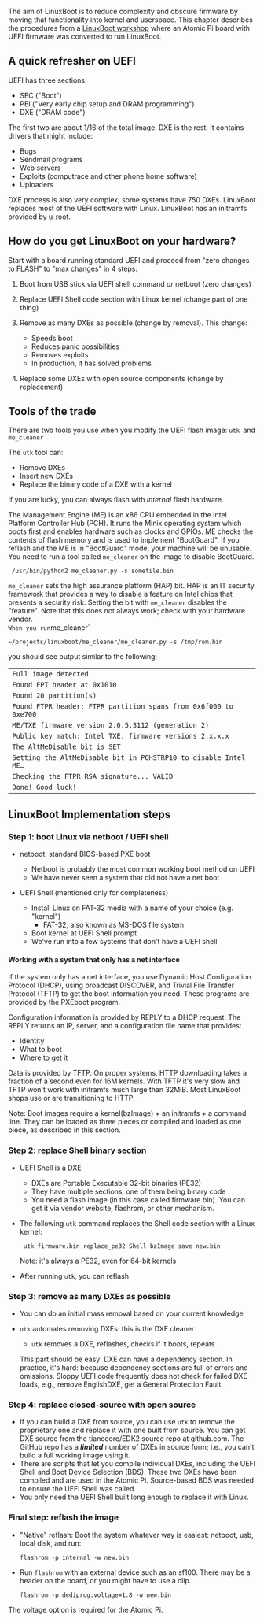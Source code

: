 The aim of LinuxBoot is to reduce complexity and obscure firmware by moving that functionality into kernel and userspace. This chapter describes the procedures from a [LinuxBoot workshop](https://docs.google.com/presentation/d/1s9ka4v7leKeJa3116AQoNb9cv3OqmnW6pgn0ov9WiHo/edit?ts=5e2b227b#slide=id.g7ceec54197_4_163) where an Atomic Pi board with UEFI firmware was converted to run LinuxBoot. 

## A quick refresher on UEFI

UEFI has three sections:

+   SEC ("Boot") 
+   PEI ("Very early chip setup and DRAM programming")
+   DXE ("DRAM code")

The first two are about 1/16 of the total image. DXE is the rest. It contains drivers that might include:

+   Bugs
+   Sendmail programs
+   Web servers
+   Exploits (computrace and other phone home software)
+   Uploaders

DXE process is also very complex; some systems have 750 DXEs.
LinuxBoot replaces most of the UEFI software with Linux. LinuxBoot has an initramfs provided by [u-root](../u-root/README.md).

## How do you get LinuxBoot on your hardware?

Start with a board running standard UEFI and proceed from "zero changes to FLASH" to "max changes" in 4 steps:

1.  Boot from USB stick via UEFI shell command _or_ netboot (zero changes)
1.  Replace UEFI Shell code section with Linux kernel (change part of one thing)
1.  Remove as many DXEs as possible (change by removal). This change:

       *  Speeds boot
       *  Reduces panic possibilities
       *  Removes exploits
       *  In production, it has solved problems

1.  Replace some DXEs with open source components (change by replacement)

## Tools of the trade

There are two tools you use when you modify the UEFI flash image: `utk `and `me_cleaner`

The `utk` tool can:

+   Remove DXEs
+   Insert new DXEs
+   Replace the binary code of a DXE with a kernel

If you are lucky, you can always flash with _internal_ flash hardware.

The Management Engine (ME) is an x86 CPU embedded in the Intel Platform Controller Hub (PCH). It runs the Minix operating system which boots first and enables hardware such as clocks and GPIOs. ME checks the contents of flash memory and is used to implement "BootGuard". If you reflash and the ME is in "BootGuard" mode, your machine will be unusable. You need to run a tool called `me_cleaner` on the image to disable BootGuard.

     /usr/bin/python2 me_cleaner.py -s somefile.bin

`me_cleaner` sets the high assurance platform (HAP) bit. HAP is an IT security framework that provides a way to disable a feature on Intel chips that presents a security risk. Setting the bit with `me_cleaner` disables the "feature".  Note that this does not always work; check with your hardware vendor.  
`
When you run `me_cleaner`

    ~/projects/linuxboot/me_cleaner/me_cleaner.py -s /tmp/rom.bin

you should see output similar to the following:


|  |
|:---|
|`Full image detected`|
|`Found FPT header at 0x1010`|
|`Found 20 partition(s)`|
|`Found FTPR header: FTPR partition spans from 0x6f000 to 0xe700`|
|`ME/TXE firmware version 2.0.5.3112 (generation 2)`|
|`Public key match: Intel TXE, firmware versions 2.x.x.x`|
|`The AltMeDisable bit is SET`|
|`Setting the AltMeDisable bit in PCHSTRP10 to disable Intel ME…`|
|`Checking the FTPR RSA signature... VALID`|
|`Done! Good luck!`|

## LinuxBoot Implementation steps

### Step 1: boot Linux via netboot / UEFI shell

+   netboot: standard BIOS-based PXE boot

    +   Netboot is probably the most common working boot method on UEFI
    +   We have never seen a system that did not have a net boot

+   UEFI Shell (mentioned only for completeness)

    +   Install Linux on FAT-32 media with a name of your choice (e.g. "kernel")
        +   FAT-32, also known as MS-DOS file system
    +   Boot kernel at UEFI Shell prompt
    +   We've run into a few systems that don't have a UEFI shell

#### Working with a system that only has a net interface

If the system only has a net interface, you use Dynamic Host Configuration Protocol (DHCP), using broadcast DISCOVER, and Trivial File Transfer Protocol (TFTP) to get the boot information you need. These programs are provided by the PXEboot program.

Configuration information is provided by REPLY to a DHCP request. The REPLY returns an IP, server, and a configuration file name that provides:

   +   Identity
   +   What to boot
   +   Where to get it

Data is provided by TFTP. On proper systems, HTTP downloading takes a fraction of a second even for 16M kernels. With TFTP it's very slow and TFTP won't work with initramfs much large than 32MiB. Most LinuxBoot shops use or are transitioning to HTTP.

Note: Boot images require a kernel(bzImage) + an initramfs + a command line. They can be loaded as three pieces or compiled and loaded as one piece, as described in this section.

### Step 2: replace Shell binary section

+   UEFI Shell is a DXE

    +   DXEs are Portable Executable 32-bit binaries (PE32)
    +   They have multiple sections, one of them being binary code
    +   You need a flash image (in this case called firmware.bin). You can get it via vendor website, flashrom, or other mechanism.

+   The following `utk` command replaces the Shell code section with a Linux kernel:

      ` utk firmware.bin replace_pe32 Shell bzImage save new.bin`

     Note: it's always a PE32, even for 64-bit kernels

+   After running `utk`, you can reflash

### Step 3: remove as many DXEs as possible

+   You can do an initial mass removal based on your current knowledge
+   `utk` automates removing DXEs: this is the DXE cleaner

    +   `utk` removes a DXE, reflashes, checks if it boots, repeats

    This part should be easy: DXE can have a dependency section. In practice, it's hard: because dependency sections are full of errors and omissions. Sloppy UEFI code frequently does not check for failed DXE loads, e.g., remove EnglishDXE, get a General Protection Fault.

### Step 4: replace closed-source with open source

+   If you can build a DXE from source, you can use `utk` to remove the proprietary one and replace it with one built from source. You can get DXE source from the tianocore/EDK2 source repo at github.com. The GitHub repo has a **_limited_** number of DXEs in source form; i.e., you can't build a full working image using it.
+   There are scripts that let you compile individual DXEs, including the UEFI Shell and Boot Device Selection (BDS). These two DXEs have been compiled and are used in the Atomic Pi. Source-based BDS was needed to ensure the UEFI Shell was called.
+   You only need the UEFI Shell built long enough to replace it with Linux.

### Final step: reflash the image

+   "Native" reflash: Boot the system whatever way is easiest: netboot, usb, local disk, and run:

    `flashrom -p internal -w new.bin`

+   Run `flashrom` with an external device such as an sf100. There may be a header on the board, or you might have to use a clip.

    `flashrom -p dediprog:voltage=1.8 -w new.bin`

The voltage option is required for the Atomic Pi.

